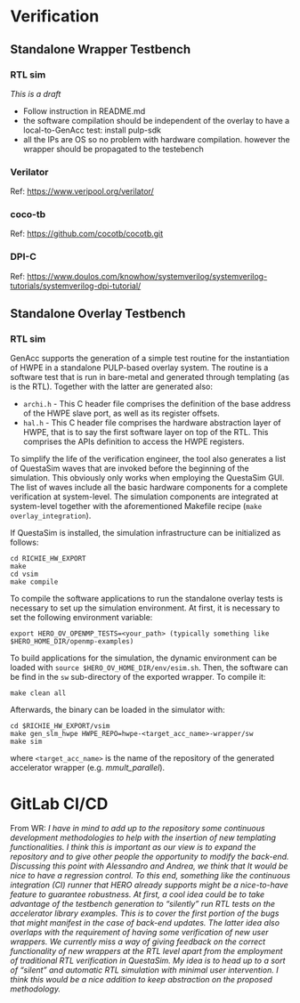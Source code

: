# Verification

## Standalone Wrapper Testbench

### RTL sim
*This is a draft*
- Follow instruction in README.md
- the software compilation should be independent of the overlay to have a local-to-GenAcc test: install pulp-sdk
- all the IPs are OS so no problem with hardware compilation. however the wrapper should be propagated to the testebench

### Verilator
Ref: https://www.veripool.org/verilator/
### coco-tb
Ref: https://github.com/cocotb/cocotb.git
### DPI-C
Ref: https://www.doulos.com/knowhow/systemverilog/systemverilog-tutorials/systemverilog-dpi-tutorial/


## Standalone Overlay Testbench 

### RTL sim
GenAcc supports the generation of a simple test routine for the instantiation of HWPE in a standalone PULP-based overlay system. The routine is a software test that is run in bare-metal and generated through templating (as is the RTL).
Together with the latter are generated also: 

-  `archi.h` - This C header file comprises the definition of the base address of the HWPE slave port, as well as its register offsets.
-  `hal.h` - This C header file comprises the hardware abstraction layer of HWPE, that is to say the first software layer on top of the RTL. This comprises the APIs definition to access the HWPE registers. 

To simplify the life of the verification engineer, the tool also generates a list of QuestaSim waves that are invoked before the beginning of the simulation. This obviously only works when employing the QuestaSim GUI. The list of waves include all the basic hardware components for a complete verification at system-level. The simulation components are integrated at system-level together with the aforementioned Makefile recipe (`make overlay_integration`).

 If QuestaSim is installed, the simulation infrastructure can be initialized as follows:

```
cd RICHIE_HW_EXPORT
make
cd vsim
make compile
```
To compile the software applications to run the standalone overlay tests is necessary to set up the simulation environment. At first, it is necessary to set the following environment variable:

```
export HERO_OV_OPENMP_TESTS=<your_path> (typically something like $HERO_HOME_DIR/openmp-examples)
```

To build applications for the simulation, the dynamic environment can be loaded with `source $HERO_OV_HOME_DIR/env/esim.sh`. Then, the software can be find in the `sw` sub-directory of the exported wrapper. To compile it:
```
make clean all
```

Afterwards, the binary can be loaded in the simulator with:

```
cd $RICHIE_HW_EXPORT/vsim
make gen_slm_hwpe HWPE_REPO=hwpe-<target_acc_name>-wrapper/sw
make sim
```
where `<target_acc_name>` is the name of the repository of the generated accelerator wrapper (e.g. *mmult_parallel*).

# GitLab CI/CD
From WR:
*I have in mind to add up to the repository some continuous development methodologies to help with the insertion of new templating functionalities. I think this is important as our view is to expand the repository and to give other people the opportunity to modify the back-end. Discussing this point with Alessandro and Andrea, we think that It would be nice to have a regression control. To this end, something like the continuous integration (CI) runner that HERO already supports might be a nice-to-have feature to guarantee robustness. At first, a cool idea could be to take advantage of the testbench generation to “silently” run RTL tests on the accelerator library examples. This is to cover the first portion of the bugs that might manifest in the case of back-end updates.
The latter idea also overlaps with the requirement of having some verification of new user wrappers. We currently miss a way of giving feedback on the correct functionality of new wrappers at the RTL level apart from the employment of traditional RTL verification in QuestaSim. My idea is to head up to a sort of “silent” and automatic RTL simulation with minimal user intervention. I think this would be a nice addition to keep abstraction on the proposed methodology.*